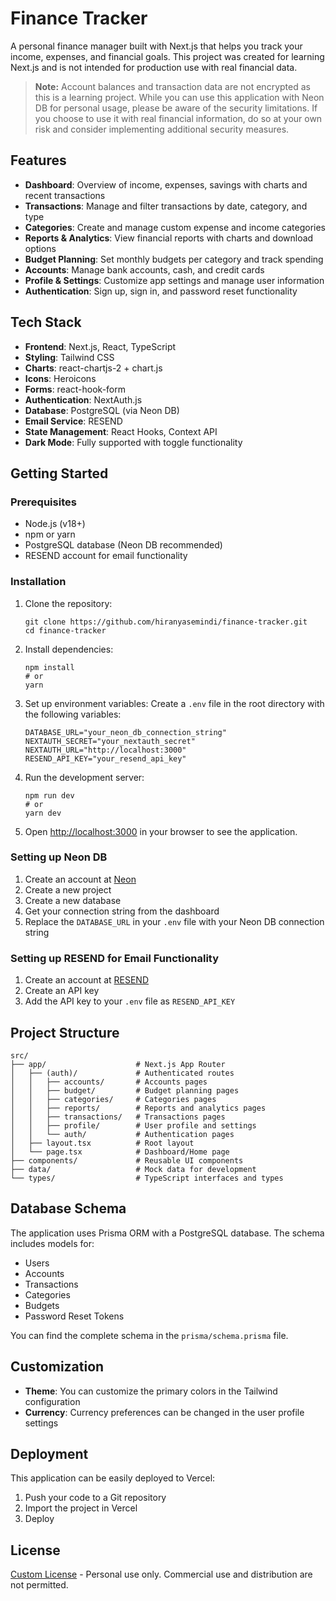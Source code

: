 # Finance Tracker

A personal finance manager built with Next.js that helps you track your income, expenses, and financial goals. This project was created for learning Next.js and is not intended for production use with real financial data.

> **Note:** Account balances and transaction data are not encrypted as this is a learning project. While you can use this application with Neon DB for personal usage, please be aware of the security limitations. If you choose to use it with real financial information, do so at your own risk and consider implementing additional security measures.

## Features

- **Dashboard**: Overview of income, expenses, savings with charts and recent transactions
- **Transactions**: Manage and filter transactions by date, category, and type
- **Categories**: Create and manage custom expense and income categories
- **Reports & Analytics**: View financial reports with charts and download options
- **Budget Planning**: Set monthly budgets per category and track spending
- **Accounts**: Manage bank accounts, cash, and credit cards
- **Profile & Settings**: Customize app settings and manage user information
- **Authentication**: Sign up, sign in, and password reset functionality

## Tech Stack

- **Frontend**: Next.js, React, TypeScript
- **Styling**: Tailwind CSS
- **Charts**: react-chartjs-2 + chart.js
- **Icons**: Heroicons
- **Forms**: react-hook-form
- **Authentication**: NextAuth.js
- **Database**: PostgreSQL (via Neon DB)
- **Email Service**: RESEND
- **State Management**: React Hooks, Context API
- **Dark Mode**: Fully supported with toggle functionality

## Getting Started

### Prerequisites

- Node.js (v18+)
- npm or yarn
- PostgreSQL database (Neon DB recommended)
- RESEND account for email functionality

### Installation

1. Clone the repository:
   ```
   git clone https://github.com/hiranyasemindi/finance-tracker.git
   cd finance-tracker
   ```

2. Install dependencies:
   ```
   npm install
   # or
   yarn
   ```

3. Set up environment variables:
   Create a `.env` file in the root directory with the following variables:
   ```
   DATABASE_URL="your_neon_db_connection_string"
   NEXTAUTH_SECRET="your_nextauth_secret"
   NEXTAUTH_URL="http://localhost:3000"
   RESEND_API_KEY="your_resend_api_key"
   ```

4. Run the development server:
   ```
   npm run dev
   # or
   yarn dev
   ```

5. Open [http://localhost:3000](http://localhost:3000) in your browser to see the application.

### Setting up Neon DB

1. Create an account at [Neon](https://neon.tech/)
2. Create a new project
3. Create a new database
4. Get your connection string from the dashboard
5. Replace the `DATABASE_URL` in your `.env` file with your Neon DB connection string

### Setting up RESEND for Email Functionality

1. Create an account at [RESEND](https://resend.com/)
2. Create an API key
3. Add the API key to your `.env` file as `RESEND_API_KEY`

## Project Structure

```
src/
├── app/                    # Next.js App Router
│   ├── (auth)/             # Authenticated routes
│   │   ├── accounts/       # Accounts pages
│   │   ├── budget/         # Budget planning pages
│   │   ├── categories/     # Categories pages
│   │   ├── reports/        # Reports and analytics pages
│   │   ├── transactions/   # Transactions pages
│   │   ├── profile/        # User profile and settings
│   │   └── auth/           # Authentication pages
│   ├── layout.tsx          # Root layout
│   └── page.tsx            # Dashboard/Home page
├── components/             # Reusable UI components
├── data/                   # Mock data for development
└── types/                  # TypeScript interfaces and types
```

## Database Schema

The application uses Prisma ORM with a PostgreSQL database. The schema includes models for:

- Users
- Accounts
- Transactions
- Categories
- Budgets
- Password Reset Tokens

You can find the complete schema in the `prisma/schema.prisma` file.

## Customization

- **Theme**: You can customize the primary colors in the Tailwind configuration
- **Currency**: Currency preferences can be changed in the user profile settings

## Deployment

This application can be easily deployed to Vercel:

1. Push your code to a Git repository
2. Import the project in Vercel
3. Deploy

## License

[Custom License](LICENSE) - Personal use only. Commercial use and distribution are not permitted.
